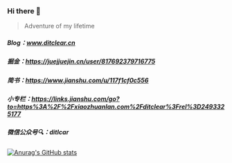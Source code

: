 ### Hi there 👋
> Adventure of my lifetime


##### Blog：www.ditclear.cn

##### 掘金：https://juejjuejin.cn/user/817692379716775

##### 简书：https://www.jianshu.com/u/117f1cf0c556

##### 小专栏：https://links.jianshu.com/go?to=https%3A%2F%2Fxiaozhuanlan.com%2Fditclear%3Frel%3D2493325177

##### 微信公众号🔍：ditlcar


[![Anurag's GitHub stats](https://github-readme-stats.vercel.app/api?username=ditclear)](https://github.com/anuraghazra/github-readme-stats)

<!--
**ditclear/ditclear** is a ✨ _special_ ✨ repository because its `README.md` (this file) appears on your GitHub profile.

Here are some ideas to get you started:

- 🔭 I’m currently working on ...
- 🌱 I’m currently learning ...
- 👯 I’m looking to collaborate on ...
- 🤔 I’m looking for help with ...
- 💬 Ask me about ...
- 📫 How to reach me: ...
- 😄 Pronouns: ...
- ⚡ Fun fact: ...
-->
